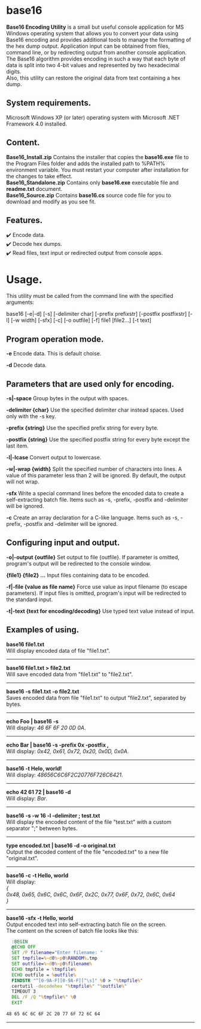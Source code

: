 # base16

__Base16 Encoding Utility__ is a small but useful console application for MS Windows operating system that allows you to convert your data using Base16 encoding and provides additional tools to manage the formatting of the hex dump output. Application input can be obtained from files, command line, or by redirecting output from another console application.  
The Base16 algorithm provides encoding in such a way that each byte of data is split into two 4-bit values and represented by two hexadecimal digits.  
Also, this utility can restore the original data from text containing a hex dump.

## System requirements.
Microsoft Windows XP (or later) operating system with Microsoft .NET Framework 4.0 installed.

## Content.
__Base16_Install.zip__       Contains the installer that copies the __base16.exe__ file to the Program Files folder and adds the installed path to %PATH% environment variable. You must restart your computer after installation for the changes to take effect.   
__Base16_Standalone.zip__    Contains only __base16.exe__ executable file and __readme.txt__ document.  
__Base16_Source.zip__        Contains __base16.cs__ source code file for you to download and modify as you see fit.  

## Features.

:heavy_check_mark: Encode data.  
:heavy_check_mark: Decode hex dumps.  
:heavy_check_mark: Read files, text input or redirected output from console apps.  

# Usage.

This utility must be called from the command line with the specified arguments:  

base16 [-e|-d] [-s] [-delimiter char] [-prefix prefixstr] [-postfix postfixstr] [-l] [-w width] [-sfx] [-c] [-o outfile] [-f] file1 [file2...] [-t text]

## Program operation mode.

 __-e__                      Encode data. This is default choise.

 __-d__                      Decode data.


## Parameters that are used only for encoding.

 __-s|-space__               Group bytes in the output with spaces.

 __-delimiter {char}__       Use the specified delimiter char instead spaces. Used only with the -s key.

 __-prefix {string}__        Use the specified prefix string for every byte.

 __-postfix {string}__       Use the specified postfix string for every byte except the last item.

 __-l|-lcase__               Convert output to lowercase.

 __-w|-wrap {width}__        Split the specified number of characters into lines. A value of this parameter less than 2 will be ignored. By default, the output will not wrap.

 __-sfx__                    Write a special command lines before the encoded data to create a self-extracting batch file. Items such as -s, -prefix, -postfix and -delimiter will be ignored.

 __-c__                      Create an array declaration for a C-like language. Items such as -s, -prefix, -postfix and -delimiter will be ignored.



## Configuring input and output.

 __-o|-output {outfile}__    Set output to file {outfile}. If parameter is omitted, program's output will be redirected to the console window.

 __{file1} {file2} ...__     Input files containing data to be encoded.

 __-f|-file {value as file name}__        Force use value as input filename (to escape parameters). If input files is omitted, program's input will be redirected to the standard input.

 __-t|-text {text for encoding/decoding}__        Use typed text value instead of input.



## Examples of using.

 __base16 file1.txt__  
Will display encoded data of file "file1.txt".
____
 __base16 file1.txt > file2.txt__  
Will save encoded data from "file1.txt" to "file2.txt". 
____
 __base16 -s file1.txt -o file2.txt__  
Saves encoded data from file "file1.txt" to output "file2.txt", separated by bytes.
____
 __echo Foo | base16 -s__  
Will display: _46 6F 6F 20 0D 0A_.
____
 __echo Bar | base16 -s -prefix 0x -postfix ,__  
Will display: _0x42, 0x61, 0x72, 0x20, 0x0D, 0x0A_.
____
 __base16 -t Helo, world!__  
Will display: _48656C6C6F2C20776F726C6421_.
____
 __echo 42 61 72 | base16 -d__  
Will display: _Bar_.
____
 __base16 -s -w 16 -l -delimiter ; test.txt__  
Will display the encoded content of the file "test.txt" with a custom separator ";" between bytes.
____
 __type encoded.txt | base16 -d -o original.txt__  
Output the decoded content of the file "encoded.txt" to a new file "original.txt".  
____
 __base16 -c -t Hello, world__  
Will display:  
_{  
0x48, 0x65, 0x6C, 0x6C, 0x6F, 0x2C, 0x77, 0x6F, 0x72, 0x6C, 0x64  
}_  
____
 __base16 -sfx -t Hello, world__  
Output encoded text into self-extracting batch file on the screen.  
The content on the screen of batch file looks like this:

```cmd
  :BEGIN  
  @ECHO OFF  
  SET /P filename="Enter filename: "  
  SET tmpfile=%~d0%~p0%RANDOM%.tmp  
  SET outfile=%~d0%~p0%filename%  
  ECHO tmpfile = %tmpfile%  
  ECHO outfile = %outfile%  
  FINDSTR "^[0-9A-F][0-9A-F][^\s]" %0 > "%tmpfile%"  
  certutil -decodehex "%tmpfile%" "%outfile%"  
  TIMEOUT 3  
  DEL /F /Q "%tmpfile%" %0  
  EXIT  
  
48 65 6C 6C 6F 2C 20 77 6F 72 6C 64
```
____
